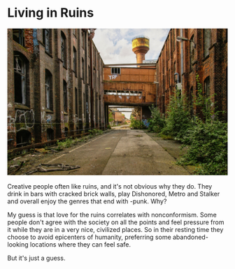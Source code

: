 # Living in Ruins

![Abandoned factory](/assets/images/abandoned-factory.jpg)

Creative people often like ruins, and it's not obvious why they do. They drink in bars with cracked brick walls, play Dishonored, Metro and Stalker and overall enjoy the genres that end with -punk. Why?

My guess is that love for the ruins correlates with nonconformism. Some people don't agree with the society on all the points and feel pressure from it while they are in a very nice, civilized places. So in their resting time they choose to avoid epicenters of humanity, preferring some abandoned-looking locations where they can feel safe. 

But it's just a guess.
